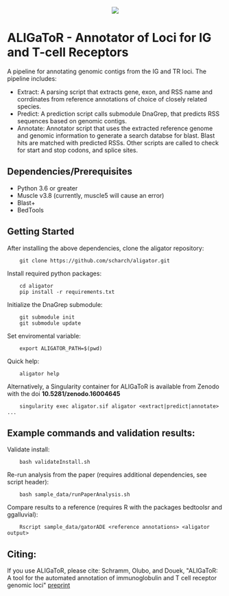 <p align="center">
<image src=https://github.com/scharch/aligator/assets/6708960/c6acd3d9-d082-4b0b-9f09-c99c7f8f651a>
</p>

# ALIGaToR - Annotator of Loci for IG and T-cell Receptors
A pipeline for annotating genomic contigs from the IG and TR loci. The pipeline includes:
- Extract: A parsing script that extracts gene, exon, and RSS name and corrdinates from reference annotations of choice of closely related species.
- Predict: A prediction script calls submodule DnaGrep, that predicts RSS sequences based on genomic contigs.
- Annotate: Annotator script that uses the extracted reference genome and genomic information to generate a search databse for blast. Blast hits are matched with predicted RSSs. Other scripts are called to check for start and stop codons, and splice sites.

## Dependencies/Prerequisites 
- Python 3.6 or greater
- Muscle v3.8 (currently, muscle5 will cause an error)
- Blast+
- BedTools

## Getting Started
After installing the above dependencies, clone the aligator repository:

		git clone https://github.com/scharch/aligator.git

Install required python packages:

		cd aligator
		pip install -r requirements.txt

Initialize the DnaGrep submodule:

		git submodule init
		git submodule update

Set enviromental variable:

		export ALIGATOR_PATH=$(pwd)

Quick help:

		aligator help

Alternatively, a Singularity container for ALIGaToR is available from Zenodo
with the doi **10.5281/zenodo.16004645**

		singularity exec aligator.sif aligator <extract|predict|annotate> ...

## Example commands and validation results:

Validate install:

		bash validateInstall.sh

Re-run analysis from the paper (requires additional dependencies, see script header):

		bash sample_data/runPaperAnalysis.sh

Compare results to a reference (requires R with the packages bedtoolsr and ggalluvial):

		Rscript sample_data/gatorADE <reference annotations> <aligator output>


## Citing:
If you use ALIGaToR, please cite:
Schramm, Olubo, and Douek, "ALIGaToR: A tool for the automated annotation of immunoglobulin and T cell receptor genomic loci" [preprint](https://www.biorxiv.org/content/10.1101/2025.05.02.651960v1)
